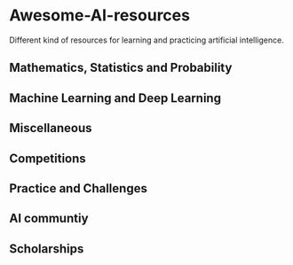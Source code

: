 # Awesome-AI-resources
Different kind of resources for learning and practicing artificial intelligence.

## Mathematics, Statistics and Probability

## Machine Learning and Deep Learning

## Miscellaneous

## Competitions

## Practice and Challenges

## AI communtiy

## Scholarships


